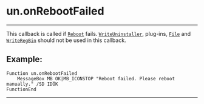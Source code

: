 # un.onRebootFailed

---

This callback is called if [`Reboot`][1] fails. [`WriteUninstaller`][2], plug-ins, [`File`][3] and [`WriteRegBin`][4] should not be used in this callback.

## Example:

	Function un.onRebootFailed
		MessageBox MB_OK|MB_ICONSTOP "Reboot failed. Please reboot manually." /SD IDOK
	FunctionEnd

---

[1]: ../Reference/Reboot.md
[2]: ../Reference/WriteUninstaller.md
[3]: ../Reference/File.md
[4]: ../Reference/WriteRegBin.md